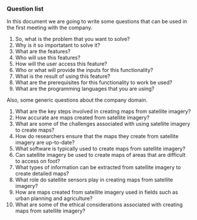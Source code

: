 ### Question list

In this document we are going to write some questions that can be used in the first meeting with the company.

1) So, what is the problem that you want to solve?
2) Why is it so importatant to solve it?
3) What are the features?
4) Who will use this features?
5) How will the user access this feature?
6) Who or what will provide the inputs for this functionality?
7) What is the result of using this feature?
8) What are the prerequisites for this functionality to work be used?
9) What are the programming languages that you are using?

Also, some generic questions about the company domain.

1) What are the key steps involved in creating maps from satellite imagery?
2) How accurate are maps created from satellite imagery?
3) What are some of the challenges associated with using satellite imagery to create maps?
4) How do researchers ensure that the maps they create from satellite imagery are up-to-date?
5) What software is typically used to create maps from satellite imagery?
6) Can satellite imagery be used to create maps of areas that are difficult to access on foot?
7) What types of information can be extracted from satellite imagery to create detailed maps?
8) What role do satellite sensors play in creating maps from satellite imagery?
9) How are maps created from satellite imagery used in fields such as urban planning and 
agriculture?
10) What are some of the ethical considerations associated with creating maps from satellite imagery?

